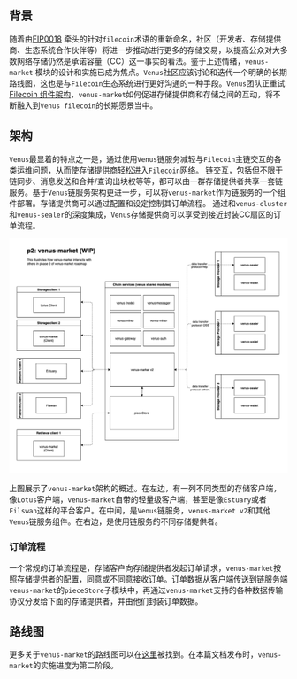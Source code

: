 ## 背景

随着由[FIP0018](https://github.com/filecoin-project/FIPs/blob/master/FIPS/fip-0018.md) 牵头的针对`filecoin`术语的重新命名，社区（开发者、存储提供商、生态系统合作伙伴等）将进一步推动进行更多的存储交易，以提高公众对大多数网络存储仍然是承诺容量（CC）这一事实的看法。鉴于上述情绪，`venus-market` 模块的设计和实施已成为焦点。`Venus`社区应该讨论和迭代一个明确的长期路线图，这也是与`Filecoin`生态系统进行更好沟通的一种手段。`Venus`团队正重试[Filecoin 组件架构](https://docs.google.com/document/d/1ukPD8j6plLEbbzUjxfo7eCauIrOeC_tqxqYK_ls9xbc/edit#)，`venus-market`如何促进存储提供商和存储之间的互动，将不断融入到`Venus filecoin`的长期愿景当中。

## 架构

`Venus`最显着的特点之一是，通过使用`Venus`链服务减轻与`Filecoin`主链交互的各类运维问题，从而使存储提供商轻松进入`Filecoin`网络。 链交互，包括但不限于链同步、消息发送和合并/查询出块权等等，都可以由一群存储提供者共享一套链服务。基于`Venus`链服务架构更进一步，可以将`venus-market`作为链服务的一个组件部署。存储提供商可以通过配置和设定控制其订单流程。 通过和`venus-cluster`和`venus-sealer`的深度集成，`Venus`存储提供商可以享受到接近封装CC扇区的订单流程。

![venus-cluster](../../.vuepress/public/vm_arc.jpg)

上图展示了`venus-market`架构的概述。在左边，有一列不同类型的存储客户端，像`Lotus`客户端，`venus-market`自带的轻量级客户端，甚至是像`Estuary`或者`Filswan`这样的平台客户。在中间，是`Venus`链服务，`venus-market v2`和其他`Venus`链服务组件。在右边，是使用链服务的不同存储提供者。

### 订单流程

一个常规的订单流程是，存储客户向存储提供者发起订单请求，`venus-market`按照存储提供者的配置，同意或不同意接收订单。订单数据从客户端传送到链服务端`venus-market`的`pieceStore`子模块中，再通过`venus-market`支持的各种数据传输协议分发给下面的存储提供者，并由他们封装订单数据。

## 路线图

更多关于`venus-market`的路线图可以在[这里](https://github.com/filecoin-project/venus/blob/master/documentation/venus-market%20module%20design%20%26%20roadmap.md)被找到。在本篇文档发布时，`venus-market`的实施进度为第二阶段。
